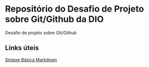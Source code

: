 # Repositório do Desafio de Projeto sobre Git/Github da DIO
Desafio de projeto sobre Git/Github

## Links úteis
[Sintaxe Básica Markdown](https://www.markdownguide.org/)
